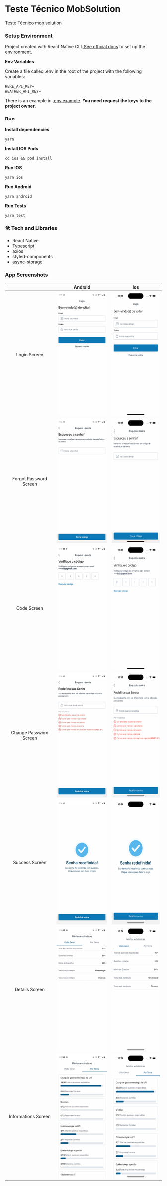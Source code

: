 # Teste Técnico MobSolution

Teste Técnico mob solution

### Setup Environment

Project created with React Native CLI.[ See official docs](https://reactnative.dev/docs/environment-setup) to set up the environment.

**Env Variables**

Create a file called .env in the root of the project with the following variables:

```
HERE_API_KEY=
WEATHER_API_KEY=
```

There is an example in [.env.example](./.env.example). **You need request the keys to the project owner**.

### Run

**Install dependencies**

```
yarn
```

**Install IOS Pods**

```
cd ios && pod install
```

**Run IOS**

```
yarn ios
```

**Run Android**

```
yarn android
```

**Run Tests**

```
yarn test
```

### 🛠 Tech and Libraries

- React Native
- Typescript
- axios
- styled-components
- async-storage

### App Screenshots

|                |              Android               |              Ios                   |
| :------------: | :----------------------------------------: | :---------------------------------------: |
| Login Screen   | <img src="https://github.com/Luizrebelatto/mobsolution-app/blob/master/src/assets/doc/android/login.jpeg" width="210" height="400">  | <img src="https://github.com/Luizrebelatto/mobsolution-app/blob/master/src/assets/doc/ios/login.png" width="210" height="400"> | 
| Forgot Password Screen   | <img src="https://github.com/Luizrebelatto/mobsolution-app/blob/master/src/assets/doc/android/forgotPassword.jpeg" width="210" height="400">  | <img src="https://github.com/Luizrebelatto/mobsolution-app/blob/master/src/assets/doc/ios/forgotPassword.png" width="210" height="400"> |
| Code Screen   | <img src="https://github.com/Luizrebelatto/mobsolution-app/blob/master/src/assets/doc/android/checkCode.jpeg" width="210" height="400">  | <img src="https://github.com/Luizrebelatto/mobsolution-app/blob/master/src/assets/doc/ios/checkCode.png" width="210" height="400"> |
| Change Password  Screen   | <img src="https://github.com/Luizrebelatto/mobsolution-app/blob/master/src/assets/doc/android/changePassword.jpeg" width="210" height="400">  | <img src="https://github.com/Luizrebelatto/mobsolution-app/blob/master/src/assets/doc/ios/changePassword.png" width="210" height="400"> |
| Success Screen   | <img src="https://github.com/Luizrebelatto/mobsolution-app/blob/master/src/assets/doc/android/success.jpeg" width="210" height="400">  | <img src="https://github.com/Luizrebelatto/mobsolution-app/blob/master/src/assets/doc/ios/success.png" width="210" height="400"> |
| Details Screen   | <img src="https://github.com/Luizrebelatto/mobsolution-app/blob/master/src/assets/doc/android/details.jpeg" width="210" height="400">  | <img src="https://github.com/Luizrebelatto/mobsolution-app/blob/master/src/assets/doc/ios/details.png" width="210" height="400"> |
| Informations Screen   | <img src="https://github.com/Luizrebelatto/mobsolution-app/blob/master/src/assets/doc/android/information.jpeg" width="210" height="400">  | <img src="https://github.com/Luizrebelatto/mobsolution-app/blob/master/src/assets/doc/ios/information.png" width="210" height="400"> |
